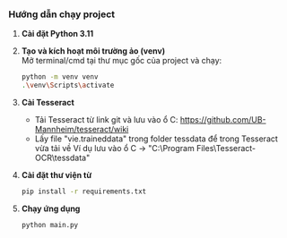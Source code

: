 ### Hướng dẫn chạy project

1. **Cài đặt Python 3.11**

2. **Tạo và kích hoạt môi trường ảo (venv)**\
   Mở terminal/cmd tại thư mục gốc của project và chạy:

   ```bash
   python -m venv venv
   .\venv\Scripts\activate
   ```
3. **Cài Tesseract**
   - Tải Tesseract từ link git và lưu vào ổ C:
   https://github.com/UB-Mannheim/tesseract/wiki
   - Lấy file "vie.traineddata" trong folder tessdata để trong Tesseract vừa tải về 
   Ví dụ lưu vào ổ C -> "C:\Program Files\Tesseract-OCR\tessdata"
4. **Cài đặt thư viện từ**

   ```bash
   pip install -r requirements.txt
   ```

5. **Chạy ứng dụng**

   ```bash
   python main.py
   ```
